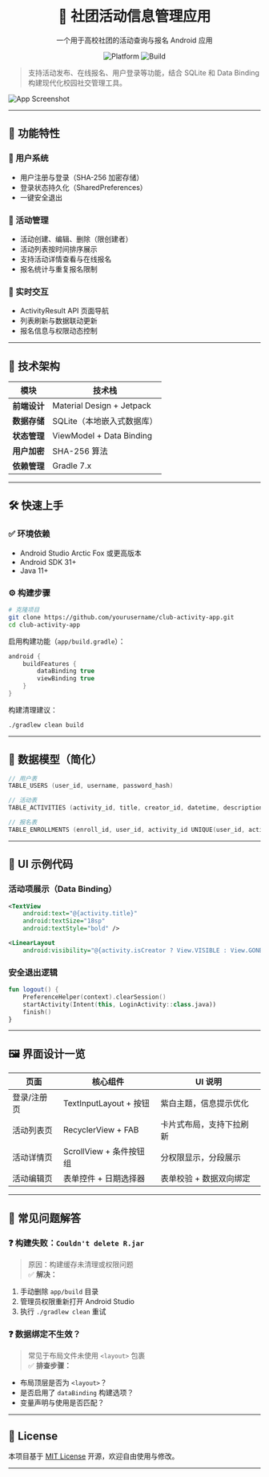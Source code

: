 <div align="center">

# 📱 社团活动信息管理应用  
一个用于高校社团的活动查询与报名 Android 应用

![Platform](https://img.shields.io/badge/platform-Android-green.svg)
![Build](https://img.shields.io/badge/build-success-brightgreen.svg)

</div>

> 支持活动发布、在线报名、用户登录等功能，结合 SQLite 和 Data Binding 构建现代化校园社交管理工具。

![App Screenshot](https://via.placeholder.com/300x600/9C27B0/FFFFFF?text=Demo+Image) <!-- 替换为实际截图 -->

---

## 🚀 功能特性

### 👤 用户系统
- 用户注册与登录（SHA-256 加密存储）
- 登录状态持久化（SharedPreferences）
- 一键安全退出

### 📅 活动管理
- 活动创建、编辑、删除（限创建者）
- 活动列表按时间排序展示
- 支持活动详情查看与在线报名
- 报名统计与重复报名限制

### 🔄 实时交互
- ActivityResult API 页面导航
- 列表刷新与数据联动更新
- 报名信息与权限动态控制

---

## 🧱 技术架构

| 模块           | 技术栈                                |
|----------------|----------------------------------------|
| **前端设计**     | Material Design + Jetpack              |
| **数据存储**     | SQLite（本地嵌入式数据库）              |
| **状态管理**     | ViewModel + Data Binding               |
| **用户加密**     | SHA-256 算法                           |
| **依赖管理**     | Gradle 7.x                             |

---

## 🛠️ 快速上手

### ✅ 环境依赖
- Android Studio Arctic Fox 或更高版本
- Android SDK 31+
- Java 11+

### ⚙️ 构建步骤

```bash
# 克隆项目
git clone https://github.com/yourusername/club-activity-app.git
cd club-activity-app
```

启用构建功能（`app/build.gradle`）：

```gradle
android {
    buildFeatures {
        dataBinding true
        viewBinding true
    }
}
```

构建清理建议：

```bash
./gradlew clean build
```

---

## 📂 数据模型（简化）

```kotlin
// 用户表
TABLE_USERS (user_id, username, password_hash)

// 活动表
TABLE_ACTIVITIES (activity_id, title, creator_id, datetime, description)

// 报名表
TABLE_ENROLLMENTS (enroll_id, user_id, activity_id UNIQUE(user_id, activity_id))
```

---

## 🔗 UI 示例代码

### 活动项展示（Data Binding）

```xml
<TextView
    android:text="@{activity.title}"
    android:textSize="18sp"
    android:textStyle="bold" />

<LinearLayout
    android:visibility="@{activity.isCreator ? View.VISIBLE : View.GONE}" />
```

### 安全退出逻辑

```kotlin
fun logout() {
    PreferenceHelper(context).clearSession()
    startActivity(Intent(this, LoginActivity::class.java))
    finish()
}
```

---

## 🖼️ 界面设计一览

| 页面           | 核心组件                  | UI 说明                     |
|----------------|---------------------------|-----------------------------|
| 登录/注册页     | TextInputLayout + 按钮    | 紫白主题，信息提示优化       |
| 活动列表页      | RecyclerView + FAB        | 卡片式布局，支持下拉刷新     |
| 活动详情页      | ScrollView + 条件按钮组   | 分权限显示，分段展示         |
| 活动编辑页      | 表单控件 + 日期选择器     | 表单校验 + 数据双向绑定     |

---

## 🧩 常见问题解答

### ❓ 构建失败：`Couldn't delete R.jar`
> 原因：构建缓存未清理或权限问题  
✅ **解决：**
1. 手动删除 `app/build` 目录  
2. 管理员权限重新打开 Android Studio  
3. 执行 `./gradlew clean` 重试  

### ❓ 数据绑定不生效？
> 常见于布局文件未使用 `<layout>` 包裹  
✅ **排查步骤：**
- 布局顶层是否为 `<layout>`？
- 是否启用了 `dataBinding` 构建选项？
- 变量声明与使用是否匹配？

---

## 📄 License

本项目基于 [MIT License](https://mit-license.org/) 开源，欢迎自由使用与修改。

---
